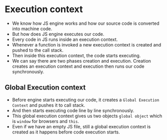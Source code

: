# Execution context

- We know how JS engine works and how our source code is converted into machine code.
- But how does JS engine executes our code.
- Every code in JS runs inside an execution context.
- Whenever a function is invoked a new execution context is created and pushed to the call stack.
- Then inside this execution context, the code starts executing.
- We can say there are two phases creation and execution. Creation creates an execution context and execution then runs our code synchronously.

## Global Execution context

- Before engine starts executing our code, it creates a `Global Execution Context` and pushes it to call stack.
- And then starts executing code line by line synchronously.
- This global execution context gives us two objects `global object` which is `window` for browsers and `this`.
- Even if we have an empty JS file, still a global execution context is created as it happens before code execution starts.
